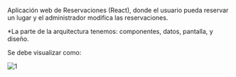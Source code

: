 Aplicación web de Reservaciones (React), donde el usuario pueda reservar un lugar y el administrador modifica las reservaciones.

*La parte de la arquitectura tenemos: componentes, datos, pantalla, y diseño.

Se debe visualizar como: 

![1](https://user-images.githubusercontent.com/38771875/175853218-288cc56b-a7cd-489d-a4c9-eb700a6f1f7f.PNG)
